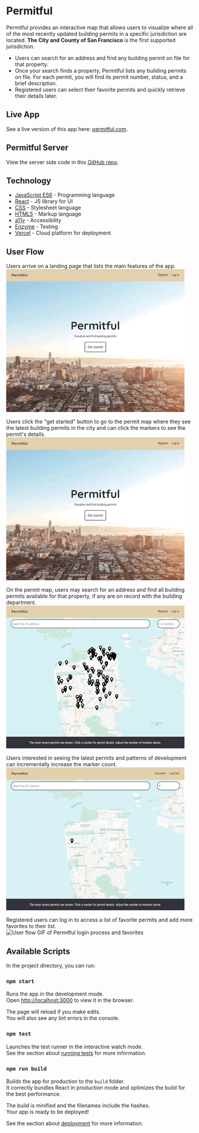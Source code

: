 # Permitful

Permitful provides an interactive map that allows users to visualize where all of the most recently updated building permits in a specific jurisdiction are located. **The City and County of San Francisco** is the first supported jurisdiction.

* Users can search for an address and find any building permit on file for that property.
* Once your search finds a property, Permitful lists any building permits on file. For each permit, you will find its permit number, status, and a brief description.
* Registered users can select their favorite permits and quickly retrieve their details later.

## Live App

See a live version of this app here: [permitful.com](https://permitful.com/).

## Permitful Server

View the server side code in this [GitHub repo](https://github.com/gavinmgrant/permitful-api).

## Technology

* [JavaScript ES6](https://www.javascript.com/) - Programming language
* [React](https://reactjs.org/) - JS library for UI
* [CSS](https://developer.mozilla.org/en-US/docs/Web/CSS) - Stylesheet language
* [HTML5](https://developer.mozilla.org/en-US/docs/Web/Guide/HTML/HTML5) - Markup language
* [a11y](https://www.a11yproject.com/) - Accessibility
* [Enzyme](https://github.com/enzymejs/enzyme) - Testing
* [Vercel](https://vercel.com/) - Cloud platform for deployment

## User Flow

Users arrive on a landing page that lists the main features of the app.<br>
![User flow GIF of Permitful landing](./src/images/user-flow_landing.gif)

Users click the "get started" button to go to the permit map where they see the latest building permits in the city and can click the markers to see the permit's details.<br>
![User flow GIF of Permitful details](./src/images/user-flow_marker-details.gif)

On the permit map, users may search for an address and find all building permits available for that property, if any are on record with the building department.<br>
![User flow GIF of Permitful address search](./src/images/user-flow_address-search.gif)

Users interested in seeing the latest permits and patterns of development can incrementally increase the marker count.<br>
![User flow GIF of Permitful marker count](./src/images/user-flow_marker-count.gif)

Registered users can log in to access a list of favorite permits and add more favorites to their list.<br>
![User flow GIF of Permitful login process and favorites](./src/images/user-flow_login-favorite.gif)

## Available Scripts

In the project directory, you can run:

### `npm start`

Runs the app in the development mode.<br />
Open [http://localhost:3000](http://localhost:3000) to view it in the browser.

The page will reload if you make edits.<br />
You will also see any lint errors in the console.

### `npm test`

Launches the test runner in the interactive watch mode.<br />
See the section about [running tests](https://facebook.github.io/create-react-app/docs/running-tests) for more information.

### `npm run build`

Builds the app for production to the `build` folder.<br />
It correctly bundles React in production mode and optimizes the build for the best performance.

The build is minified and the filenames include the hashes.<br />
Your app is ready to be deployed!

See the section about [deployment](https://facebook.github.io/create-react-app/docs/deployment) for more information.